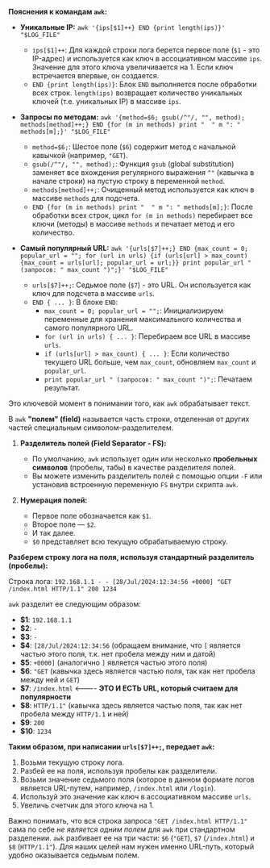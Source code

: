 
**Пояснения к командам `awk`:**

*   **Уникальные IP:**
    `awk '{ips[$1]++} END {print length(ips)}' "$LOG_FILE"`
    *   `ips[$1]++`: Для каждой строки лога берется первое поле (`$1` - это IP-адрес) и используется как ключ в ассоциативном массиве `ips`. Значение для этого ключа увеличивается на 1. Если ключ встречается впервые, он создается.
    *   `END {print length(ips)}`: Блок `END` выполняется после обработки всех строк. `length(ips)` возвращает количество уникальных ключей (т.е. уникальных IP) в массиве `ips`.

*   **Запросы по методам:**
    `awk '{method=$6; gsub(/^"/, "", method); methods[method]++;} END {for (m in methods) print "  " m ": " methods[m];}' "$LOG_FILE"`
    *   `method=$6;`: Шестое поле (`$6`) содержит метод с начальной кавычкой (например, `"GET`).
    *   `gsub(/^"/, "", method);`: Функция `gsub` (global substitution) заменяет все вхождения регулярного выражения `^"` (кавычка в начале строки) на пустую строку в переменной `method`.
    *   `methods[method]++;`: Очищенный метод используется как ключ в массиве `methods` для подсчета.
    *   `END {for (m in methods) print "  " m ": " methods[m];}`: После обработки всех строк, цикл `for (m in methods)` перебирает все ключи (методы) в массиве `methods` и печатает метод и его количество.

*   **Самый популярный URL:**
    `awk '{urls[$7]++;} END {max_count = 0; popular_url = ""; for (url in urls) {if (urls[url] > max_count) {max_count = urls[url]; popular_url = url;}} print popular_url " (запросов: " max_count ")";}' "$LOG_FILE"`
    *   `urls[$7]++;`: Седьмое поле (`$7`) - это URL. Он используется как ключ для подсчета в массиве `urls`.
    *   `END { ... }`: В блоке `END`:
        *   `max_count = 0; popular_url = "";`: Инициализируем переменные для хранения максимального количества и самого популярного URL.
        *   `for (url in urls) { ... }`: Перебираем все URL в массиве `urls`.
        *   `if (urls[url] > max_count) { ... }`: Если количество текущего URL больше, чем `max_count`, обновляем `max_count` и `popular_url`.
        *   `print popular_url " (запросов: " max_count ")";`: Печатаем результат.
		
		
		
Это ключевой момент в понимании того, как `awk` обрабатывает текст.

В `awk` **"полем" (field)** называется часть строки, отделенная от других частей специальным символом-разделителем.

1.  **Разделитель полей (Field Separator - FS):**
    *   По умолчанию, `awk` использует один или несколько **пробельных символов** (пробелы, табы) в качестве разделителя полей.
    *   Вы можете изменить разделитель полей с помощью опции `-F` или установив встроенную переменную `FS` внутри скрипта `awk`.

2.  **Нумерация полей:**
    *   Первое поле обозначается как `$1`.
    *   Второе поле — `$2`.
    *   И так далее.
    *   `$0` представляет всю текущую обрабатываемую строку.

**Разберем строку лога на поля, используя стандартный разделитель (пробелы):**

Строка лога:
`192.168.1.1 - - [28/Jul/2024:12:34:56 +0000] "GET /index.html HTTP/1.1" 200 1234`

`awk` разделит ее следующим образом:

*   **$1**: `192.168.1.1`
*   **$2**: `-`
*   **$3**: `-`
*   **$4**: `[28/Jul/2024:12:34:56` (обращаем внимание, что `[` является частью этого поля, т.к. нет пробела между ним и датой)
*   **$5**: `+0000]` (аналогично `]` является частью этого поля)
*   **$6**: `"GET` (кавычка здесь является частью поля, так как нет пробела между ней и `GET`)
*   **$7**: `/index.html` <---- **ЭТО И ЕСТЬ URL, который считаем для популярности**
*   **$8**: `HTTP/1.1"` (кавычка здесь является частью поля, так как нет пробела между `HTTP/1.1` и ней)
*   **$9**: `200`
*   **$10**: `1234`

**Таким образом, при написании `urls[$7]++;`, передает `awk`:**

1.  Возьми текущую строку лога.
2.  Разбей ее на поля, используя пробелы как разделители.
3.  Возьми значение седьмого поля (которое в данном формате логов является URL-путем, например, `/index.html` или `/login`).
4.  Используй это значение как ключ в ассоциативном массиве `urls`.
5.  Увеличь счетчик для этого ключа на 1.

Важно понимать, что вся строка запроса `"GET /index.html HTTP/1.1"` сама по себе *не является одним полем* для `awk` при стандартном разделении. `awk` разбивает ее на три части: `$6` (`"GET`), `$7` (`/index.html`) и `$8` (`HTTP/1.1"`). Для наших целей нам нужен именно URL-путь, который удобно оказывается седьмым полем.